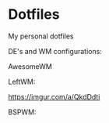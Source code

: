 # Dotfiles
My personal dotfiles

DE's and WM configurations:

AwesomeWM



LeftWM:

https://imgur.com/a/QkdDdti

BSPWM:
